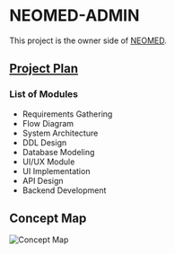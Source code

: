 # NEOMED-ADMIN

This project is the owner side of [NEOMED](https://github.com/ashandilya/NEOMED). 

## [Project Plan](https://docs.google.com/spreadsheets/d/1xtU_ryYIUM_M7z4sFa_qJQRmd_RTcohCCYa2guBsbvw/edit?usp=sharing)


### List of Modules

- Requirements Gathering 
- Flow Diagram
- System Architecture
- DDL Design
- Database Modeling
- UI/UX Module
- UI Implementation
- API Design
- Backend Development

## Concept Map

![Concept Map](https://ibb.co/n1V2zKh)





